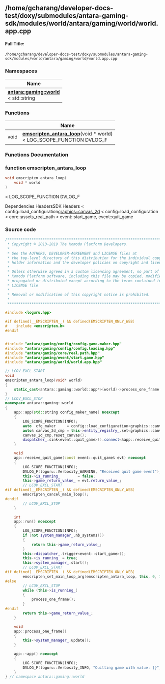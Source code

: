 

## /home/gcharang/developer-docs-test/doxy/submodules/antara-gaming-sdk/modules/world/antara/gaming/world/world.app.cpp

#### Full Title:
```
/home/gcharang/developer-docs-test/doxy/submodules/antara-gaming-sdk/modules/world/antara/gaming/world/world.app.cpp
```







### Namespaces

| Name           |
| -------------- |
| **[antara::gaming::world](Namespaces/namespaceantara_1_1gaming_1_1world.md)** <br>< std::string  |



### Functions

|                | Name           |
| -------------- | -------------- |
| void | **[emscripten_antara_loop](Files/world_8app_8cpp.md#function-emscripten_antara_loop)**(void * world) <br>< LOG_SCOPE_FUNCTION DVLOG_F  |








### Functions Documentation

### function emscripten_antara_loop

```cpp
void emscripten_antara_loop(
    void * world
)
```

< LOG_SCOPE_FUNCTION DVLOG_F 

























Dependencies HeadersSDK Headers < config::load_configuration<graphics::canvas_2d> < config::load_configuration < core::assets_real_path < event::start_game, event::quit_game 







### Source code

```cpp
/******************************************************************************
 * Copyright © 2013-2019 The Komodo Platform Developers.                      *
 *                                                                            *
 * See the AUTHORS, DEVELOPER-AGREEMENT and LICENSE files at                  *
 * the top-level directory of this distribution for the individual copyright  *
 * holder information and the developer policies on copyright and licensing.  *
 *                                                                            *
 * Unless otherwise agreed in a custom licensing agreement, no part of the    *
 * Komodo Platform software, including this file may be copied, modified,     *
 * propagated or distributed except according to the terms contained in the   *
 * LICENSE file                                                               *
 *                                                                            *
 * Removal or modification of this copyright notice is prohibited.            *
 *                                                                            *
 ******************************************************************************/

#include <loguru.hpp> 

#if defined(__EMSCRIPTEN__) && defined(EMSCRIPTEN_ONLY_WEB)
#    include <emscripten.h> 
#endif


#include "antara/gaming/config/config.game.maker.hpp" 
#include "antara/gaming/config/config.loading.hpp"    
#include "antara/gaming/core/real.path.hpp"           
#include "antara/gaming/event/start.game.hpp"         
#include "antara/gaming/world/world.app.hpp"

// LCOV_EXCL_START
void
emscripten_antara_loop(void* world)
{
    static_cast<antara::gaming::world::app*>(world)->process_one_frame();
}
// LCOV_EXCL_STOP
namespace antara::gaming::world
{
    app::app(std::string config_maker_name) noexcept
    {
        LOG_SCOPE_FUNCTION(INFO);
        auto  cfg_maker     = config::load_configuration<graphics::canvas_2d>(core::assets_real_path() / "config", std::move(config_maker_name));
        auto& canvas_2d_cmp = this->entity_registry_.set<graphics::canvas_2d>(cfg_maker);
        canvas_2d_cmp.reset_canvas();
        dispatcher_.sink<event::quit_game>().connect<&app::receive_quit_game>(*this);
    }

    void
    app::receive_quit_game(const event::quit_game& evt) noexcept
    {
        LOG_SCOPE_FUNCTION(INFO);
        DVLOG_F(loguru::Verbosity_WARNING, "Received quit game event");
        this->is_running_        = false;
        this->game_return_value_ = evt.return_value_;
        // LCOV_EXCL_START
#if defined(__EMSCRIPTEN__) && defined(EMSCRIPTEN_ONLY_WEB)
        emscripten_cancel_main_loop();
#endif
        // LCOV_EXCL_STOP
    }

    int
    app::run() noexcept
    {
        LOG_SCOPE_FUNCTION(INFO);
        if (not system_manager_.nb_systems())
        {
            return this->game_return_value_;
        }
        this->dispatcher_.trigger<event::start_game>();
        this->is_running_ = true;
        this->system_manager_.start();
        // LCOV_EXCL_START
#if defined(__EMSCRIPTEN__) && defined(EMSCRIPTEN_ONLY_WEB)
        emscripten_set_main_loop_arg(emscripten_antara_loop, this, 0, 1);
#else
        // LCOV_EXCL_STOP
        while (this->is_running_)
        {
            process_one_frame();
        }
#endif
        return this->game_return_value_;
    }

    void
    app::process_one_frame()
    {
        this->system_manager_.update();
    }

    app::~app() noexcept
    {
        LOG_SCOPE_FUNCTION(INFO);
        DVLOG_F(loguru::Verbosity_INFO, "Quitting game with value: {}", game_return_value_);
    }
} // namespace antara::gaming::world
```




